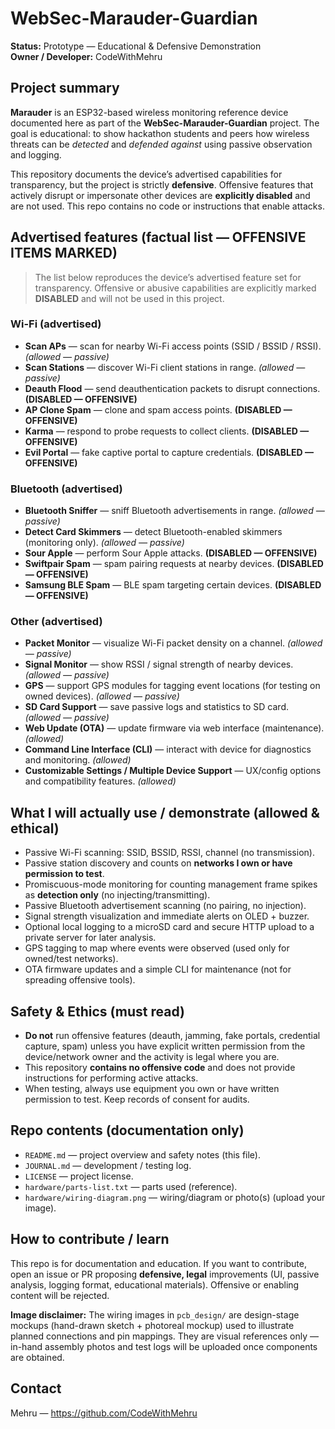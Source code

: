 # WebSec-Marauder-Guardian

**Status:** Prototype — Educational & Defensive Demonstration  
**Owner / Developer:** CodeWithMehru



## Project summary
**Marauder** is an ESP32-based wireless monitoring reference device documented here as part of the **WebSec-Marauder-Guardian** project. The goal is educational: to show hackathon students and peers how wireless threats can be *detected* and *defended against* using passive observation and logging.

This repository documents the device’s advertised capabilities for transparency, but the project is strictly **defensive**. Offensive features that actively disrupt or impersonate other devices are **explicitly disabled** and are not used. This repo contains no code or instructions that enable attacks.


## Advertised features (factual list — OFFENSIVE ITEMS MARKED)
> The list below reproduces the device’s advertised feature set for transparency. Offensive or abusive capabilities are explicitly marked **DISABLED** and will not be used in this project.

### Wi-Fi (advertised)
- **Scan APs** — scan for nearby Wi-Fi access points (SSID / BSSID / RSSI). *(allowed — passive)*
- **Scan Stations** — discover Wi-Fi client stations in range. *(allowed — passive)*
- **Deauth Flood** — send deauthentication packets to disrupt connections. **(DISABLED — OFFENSIVE)**
- **AP Clone Spam** — clone and spam access points. **(DISABLED — OFFENSIVE)**
- **Karma** — respond to probe requests to collect clients. **(DISABLED — OFFENSIVE)**
- **Evil Portal** — fake captive portal to capture credentials. **(DISABLED — OFFENSIVE)**

### Bluetooth (advertised)
- **Bluetooth Sniffer** — sniff Bluetooth advertisements in range. *(allowed — passive)*
- **Detect Card Skimmers** — detect Bluetooth-enabled skimmers (monitoring only). *(allowed — passive)*
- **Sour Apple** — perform Sour Apple attacks. **(DISABLED — OFFENSIVE)**
- **Swiftpair Spam** — spam pairing requests at nearby devices. **(DISABLED — OFFENSIVE)**
- **Samsung BLE Spam** — BLE spam targeting certain devices. **(DISABLED — OFFENSIVE)**

### Other (advertised)
- **Packet Monitor** — visualize Wi-Fi packet density on a channel. *(allowed — passive)*
- **Signal Monitor** — show RSSI / signal strength of nearby devices. *(allowed — passive)*
- **GPS** — support GPS modules for tagging event locations (for testing on owned devices). *(allowed — passive)*
- **SD Card Support** — save passive logs and statistics to SD card. *(allowed — passive)*
- **Web Update (OTA)** — update firmware via web interface (maintenance). *(allowed)*
- **Command Line Interface (CLI)** — interact with device for diagnostics and monitoring. *(allowed)*
- **Customizable Settings / Multiple Device Support** — UX/config options and compatibility features. *(allowed)*



## What I will actually use / demonstrate (allowed & ethical)
- Passive Wi-Fi scanning: SSID, BSSID, RSSI, channel (no transmission).
- Passive station discovery and counts on **networks I own or have permission to test**.
- Promiscuous-mode monitoring for counting management frame spikes as **detection only** (no injecting/transmitting).
- Passive Bluetooth advertisement scanning (no pairing, no injection).
- Signal strength visualization and immediate alerts on OLED + buzzer.
- Optional local logging to a microSD card and secure HTTP upload to a private server for later analysis.
- GPS tagging to map where events were observed (used only for owned/test networks).
- OTA firmware updates and a simple CLI for maintenance (not for spreading offensive tools).



## Safety & Ethics (must read)
- **Do not** run offensive features (deauth, jamming, fake portals, credential capture, spam) unless you have explicit written permission from the device/network owner and the activity is legal where you are.
- This repository **contains no offensive code** and does not provide instructions for performing active attacks.
- When testing, always use equipment you own or have written permission to test. Keep records of consent for audits.



## Repo contents (documentation only)
- `README.md` — project overview and safety notes (this file).  
- `JOURNAL.md` — development / testing log.  
- `LICENSE` — project license.  
- `hardware/parts-list.txt` — parts used (reference).  
- `hardware/wiring-diagram.png` — wiring/diagram or photo(s) (upload your image).



## How to contribute / learn
This repo is for documentation and education. If you want to contribute, open an issue or PR proposing **defensive, legal** improvements (UI, passive analysis, logging format, educational materials). Offensive or enabling content will be rejected.

**Image disclaimer:** The wiring images in `pcb_design/` are design-stage mockups (hand-drawn sketch + photoreal mockup) used to illustrate planned connections and pin mappings. They are visual references only — in-hand assembly photos and test logs will be uploaded once components are obtained.

## Contact
Mehru — https://github.com/CodeWithMehru